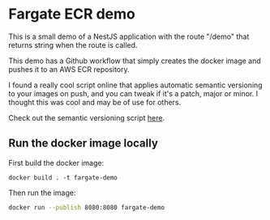# Fargate ECR demo

This is a small demo of a NestJS application with the route "/demo" that returns string when the route is called.

This demo has a Github workflow that simply creates the docker image and pushes it to an AWS ECR repository.

I found a really cool script online that applies automatic semantic versioning to your images on push, and you can tweak if it's a patch, major or minor.
I thought this was cool and may be of use for others.

Check out the semantic versioning script [here](build/git_update.sh).

## Run the docker image locally

First build the docker image:

```shell
docker build . -t fargate-demo
```

Then run the image:
```sh
docker run --publish 8080:8080 fargate-demo
```